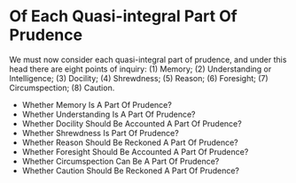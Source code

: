 # Of Each Quasi-integral Part Of Prudence

We must now consider each quasi-integral part of prudence, and under this head there are eight points of inquiry:
(1) Memory;
(2) Understanding or Intelligence;
(3) Docility;
(4) Shrewdness;
(5) Reason;
(6) Foresight;
(7) Circumspection;
(8) Caution.

* Whether Memory Is A Part Of Prudence?
* Whether Understanding Is A Part Of Prudence?
* Whether Docility Should Be Accounted A Part Of Prudence?
* Whether Shrewdness Is Part Of Prudence?
* Whether Reason Should Be Reckoned A Part Of Prudence?
* Whether Foresight Should Be Accounted A Part Of Prudence?
* Whether Circumspection Can Be A Part Of Prudence?
* Whether Caution Should Be Reckoned A Part Of Prudence?